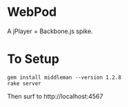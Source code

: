 # WebPod

A jPlayer + Backbone.js spike.

# To Setup

    gem install middleman --version 1.2.8
    rake server

Then surf to http://localhost:4567
    